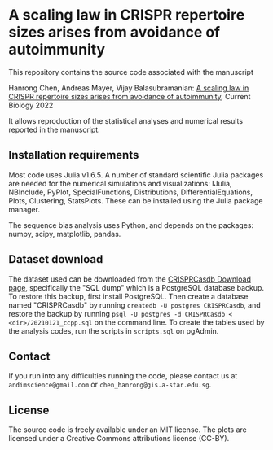 # A scaling law in CRISPR repertoire sizes arises from avoidance of autoimmunity

This repository contains the source code associated with the manuscript

Hanrong Chen, Andreas Mayer, Vijay Balasubramanian: [A scaling law in CRISPR repertoire sizes arises from avoidance of autoimmunity](https://doi.org/10.1101/2021.01.04.425308), Current Biology 2022

It allows reproduction of the statistical analyses and numerical results reported in the manuscript.

## Installation requirements

Most code uses Julia v1.6.5. A number of standard scientific Julia packages are needed for the numerical simulations and visualizations: IJulia, NBInclude, PyPlot, SpecialFunctions, Distributions, DifferentialEquations, Plots, Clustering, StatsPlots. These can be installed using the Julia package manager.

The sequence bias analysis uses Python, and depends on the packages: numpy, scipy, matplotlib, pandas.

## Dataset download

The dataset used can be downloaded from the [CRISPRCasdb Download page](https://crisprcas.i2bc.paris-saclay.fr/Home/Download), specifically the "SQL dump" which is a PostgreSQL database backup. To restore this backup, first install PostgreSQL. Then create a database named "CRISPRCasdb" by running `createdb -U postgres CRISPRCasdb`, and restore the backup by running `psql -U postgres -d CRISPRCasdb < <dir>/20210121_ccpp.sql` on the command line. To create the tables used by the analysis codes, run the scripts in `scripts.sql` on pgAdmin.

## Contact

If you run into any difficulties running the code, please contact us at `andimscience@gmail.com` or `chen_hanrong@gis.a-star.edu.sg`.

## License

The source code is freely available under an MIT license. The plots are licensed under a Creative Commons attributions license (CC-BY).
